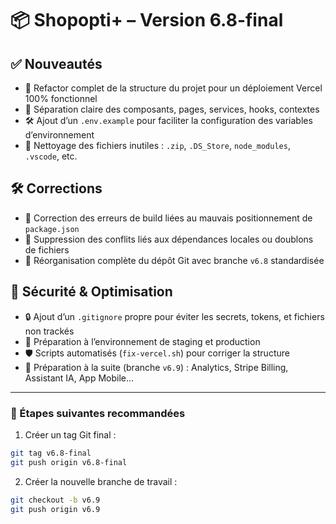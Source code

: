 # 📦 Shopopti+ – Version 6.8-final

## ✅ Nouveautés
- 🎯 Refactor complet de la structure du projet pour un déploiement Vercel 100% fonctionnel
- 🧩 Séparation claire des composants, pages, services, hooks, contextes
- 🛠 Ajout d’un `.env.example` pour faciliter la configuration des variables d’environnement
- 🧼 Nettoyage des fichiers inutiles : `.zip`, `.DS_Store`, `node_modules`, `.vscode`, etc.

## 🛠️ Corrections
- 🧠 Correction des erreurs de build liées au mauvais positionnement de `package.json`
- 🔁 Suppression des conflits liés aux dépendances locales ou doublons de fichiers
- 🧹 Réorganisation complète du dépôt Git avec branche `v6.8` standardisée

## 🔐 Sécurité & Optimisation
- 🔒 Ajout d’un `.gitignore` propre pour éviter les secrets, tokens, et fichiers non trackés
- 🧪 Préparation à l’environnement de staging et production
- 🛡 Scripts automatisés (`fix-vercel.sh`) pour corriger la structure
- 🚀 Préparation à la suite (branche `v6.9`) : Analytics, Stripe Billing, Assistant IA, App Mobile...

---

### 🚀 Étapes suivantes recommandées

1. Créer un tag Git final :
```bash
git tag v6.8-final
git push origin v6.8-final
```

2. Créer la nouvelle branche de travail :
```bash
git checkout -b v6.9
git push origin v6.9
```
